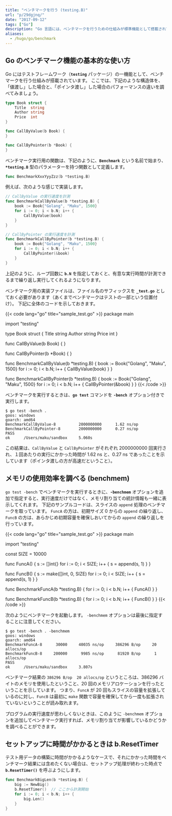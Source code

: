 ```yaml
---
title: "ベンチマークを行う (testing.B)"
url: "p/29dgjnq/"
date: "2017-09-12"
tags: ["Go"]
description: "Go 言語には、ベンチマークを行うための仕組みが標準機能として搭載されています。"
aliases:
  - /hugo/go/benchmark
---
```


Go のベンチマーク機能の基本的な使い方
----

Go にはテストフレームワーク（__`testing`__ パッケージ）の一機能として、ベンチマークを行う仕組みが搭載されています。
ここでは、下記のような構造体を、「値渡し」した場合と、「ポインタ渡し」した場合のパフォーマンスの違いを調べてみましょう。

```go
type Book struct {
	Title  string
	Author string
	Price  int
}

func CallByValue(b Book) {
}

func CallByPointer(b *Book) {
}
```

ベンチマーク実行用の関数は、下記のように、__`Benchmark`__ という名前で始まり、__`*testing.B`__ 型のパラメーターを持つ関数として定義します。

```go
func BenchmarkXxxYyyZzz(b *testing.B)
```

例えば、次のような感じで実装します。

```go
// CallByValue の実行速度を計測
func BenchmarkCallByValue(b *testing.B) {
	book := Book{"Golang", "Maku", 1500}
	for i := 0; i < b.N; i++ {
		CallByValue(book)
	}
}

// CallByPointer の実行速度を計測
func BenchmarkCallByPointer(b *testing.B) {
	book := Book{"Golang", "Maku", 1500}
	for i := 0; i < b.N; i++ {
		CallByPointer(&book)
	}
}
```

上記のように、ループ回数に __`b.N`__ を指定しておくと、有意な実行時間が計測できるまで繰り返し実行してくれるようになります。

ベンチマーク用の実装ファイルは、ファイル名のサフィックスを __`_test.go`__ としておく必要があります（あくまでベンチマークはテストの一部という位置付け）。
下記に全体のコードを示しておきます。

{{< code lang="go" title="sample_test.go" >}}
package main

import "testing"

type Book struct {
	Title  string
	Author string
	Price  int
}

func CallByValue(b Book) {
}

func CallByPointer(b *Book) {
}

func BenchmarkCallByValue(b *testing.B) {
	book := Book{"Golang", "Maku", 1500}
	for i := 0; i < b.N; i++ {
		CallByValue(book)
	}
}

func BenchmarkCallByPointer(b *testing.B) {
	book := Book{"Golang", "Maku", 1500}
	for i := 0; i < b.N; i++ {
		CallByPointer(&book)
	}
}
{{< /code >}}

ベンチマークを実行するときは、__`go test`__ コマンドを __`-bench`__ オプション付きで実行します。

```console
$ go test -bench .
goos: windows
goarch: amd64
BenchmarkCallByValue-8          2000000000      1.62 ns/op
BenchmarkCallByPointer-8        2000000000      0.27 ns/op
PASS
ok      /Users/maku/sandbox     5.060s
```

この結果は、`CallByValue` と `CallByPointer` がそれぞれ 2000000000 回実行され、１回あたりの実行にかかった時間が 1.62 ns と、0.27 ns であったことを示しています（ポインタ渡しの方が高速だということ）。


メモリの使用効率を調べる (benchmem)
----

`go test -bench` でベンチマークを実行するときに、__`-benchmem`__ オプションを追加で指定すると、実行速度だけではなく、メモリ割り当ての統計情報も一緒に表示してくれます。
下記のサンプルコードは、スライスの `append` 処理のベンチマークを取っています。
`FuncA` の方は、初期サイズ 0 からの `append` の繰り返し、`FuncB` の方は、あらかじめ初期容量を確保しおいてからの `append` の繰り返しを行っています。

{{< code lang="go" title="sample_test.go" >}}
package main

import "testing"

const SIZE = 10000

func FuncA() {
	s := []int{}
	for i := 0; i < SIZE; i++ {
		s = append(s, 1)
	}
}

func FuncB() {
	s := make([]int, 0, SIZE)
	for i := 0; i < SIZE; i++ {
		s = append(s, 1)
	}
}

func BenchmarkFuncA(b *testing.B) {
	for i := 0; i < b.N; i++ {
		FuncA()
	}
}

func BenchmarkFuncB(b *testing.B) {
	for i := 0; i < b.N; i++ {
		FuncB()
	}
}
{{< /code >}}

次のようにベンチマークを起動します。
`-benchmem` オプションは最後に指定することに注意してください。

```console
$ go test -bench . -benchmem
goos: windows
goarch: amd64
BenchmarkFuncA-8      30000     40035 ns/op     386296 B/op     20 allocs/op
BenchmarkFuncB-8     200000      9985 ns/op      81920 B/op      1 allocs/op
PASS
ok      /Users/maku/sandbox     3.807s
```

ベンチマーク結果の `386296 B/op  20 allocs/op` というところは、386296 バイトのメモリを使用したということ、20 回のメモリアロケーションを行ったということを示しています。
つまり、`FuncA` が 20 回もスライスの容量を拡張しているのに対し、`FuncB` は最初に `make` 関数で容量を確保してから一度も拡張されていないということが読み取れます。

プログラムの実行速度が思わしくないときは、このように `-benchmem` オプションを追加してベンチマーク実行すれば、メモリ割り当てが影響しているかどうかを調べることができます。


セットアップに時間がかかるときは b.ResetTimer
----

テスト用データの構築に時間がかかるようなケースで、それにかかった時間をベンチマーク結果には含めたくない場合は、セットアップ処理が終わった時点で __`b.ResetTimer()`__ を呼ぶようにします。

```go
func BenchmarkBigLen(b *testing.B) {
	big := NewBig()
	b.ResetTimer()  // ここから計測開始
	for i := 0; i < b.N; i++ {
		big.Len()
	}
}
```

